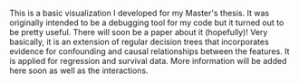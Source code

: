 This is a basic visualization I developed for my Master's thesis. It was originally intended to be a debugging tool for my code but it turned out to be pretty useful. There will soon be a paper about it (hopefully)! Very basically, it is an extension of regular decision trees that incorporates evidence for confounding and causal relationships between the features. It is applied for regression and survival data. More information will be added here soon as well as the interactions.
